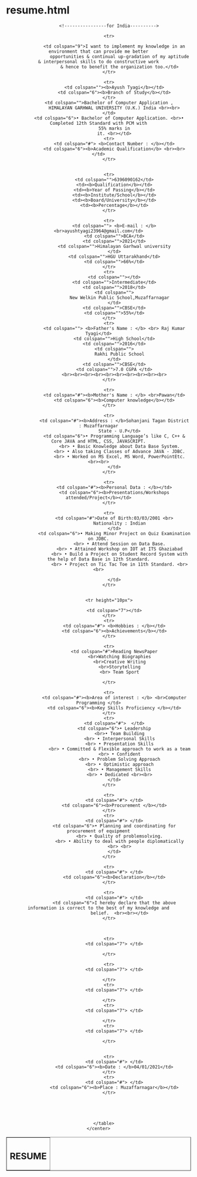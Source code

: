 # resume.html
<html>

<body>
    <center>
        <table border="1" width="100%">
            <tr>
                <td colspan="10">
                    <h2><center>RESUME</center></h2>
                </td>
            </tr>

            <!----------------for India---------->

            <tr>
                
                <td colspan="9">I want to implement my knowledge in an environment that can provide me better
                    opportunities & continual up-gradation of my aptitude & interpersonal skills to do constructive work
                    & hence to benefit the organization too.</td>
            </tr>

            <tr>
                <td colspan=""><b>Ayush Tyagi</b></td>
                <td colspan="6"><b>Branch of Study</b></td>
            </tr>
            <td colspan="">Bachelor of Computer Application ,
                HIMALAYAN GARHWAL UNIVERSITY (U.K.) India <br><br>
            </td>
            <td colspan="6">• Bachelor of Computer Application. <br>• Completed 12th Standard with PCM with
                55% marks in
                it. <br></td>
            <tr>
                <td colspan="#"> <b>Contact Number : </b></td>
                <td colspan="6"><b>Academic Qualification</b> <br><br></td>
            </tr>


            <tr>
                <td colspan="">6396090162</td>
                <td><b>Qualification</b></td>
                <td><b>Year of Passing</b></td>
                <td><b>Institute/School</b></td>
                <td><b>Board/University</b></td>
                <td><b>Percentage</b></td>
            </tr>

            <tr>
                <td colspan=""> <b>E-mail : </b> <br>ayushtyagi23964@gmail.com</td>
                <td colspan="">BCA</td>
                <td colspan="">2021</td>
                <td colspan="">Himalayan Garhwal university
                </td>
                <td colspan="">HGU Uttarakhand</td>
                <td colspan="">66%</td>
            </tr>
            <tr>
                <td colspan=""></td>
                <td colspan="">Intermediate</td>
                <td colspan="">2018</td>
                <td colspan="">
                    New Welkin Public School,Muzaffarnagar
                </td>
                <td colspan="">CBSE</td>
                <td colspan="">55%</td>
            </tr>
            <tr>
                <td colspan=""> <b>Father's Name : </b> <br> Raj Kumar Tyagi</td>
                <td colspan="">High School</td>
                <td colspan="">2016</td>
                <td colspan="">
                    Rakhi Public School
                </td>
                <td colspan="">CBSE</td>
                <td colspan="">7.0 CGPA </td>
                <br><br><br><br><br><br><br><br><br><br>
            </tr>

            <tr>
                <td colspan="#"><b>Mother's Name : </b> <br>Pawan</td>
                <td colspan="6"><b>Computer knowledge</b></td>
            </tr>

            <tr>
                <td colspan="#"><b>Address : </b>Sohanjani Tagan District : Muzaffarnagar
                    State - U.P</td>
                <td colspan="6">• Programming Language’s like C, C++ & Core JAVA and HTML, CSS, JAVASCRIPT.
                    <br> • Basic Knowledge about Data Base System.
                    <br> • Also taking Classes of Advance JAVA - JDBC.
                    <br> • Worked on MS Excel, MS Word, PowerPointEtc. <br><br>
                </td>
            </tr>

            <tr>
                <td colspan="#"><b>Personal Data : </b></td>
                <td colspan="6"><b>Presentations/Workshops attended/Project</b></td>
            </tr>

            <tr>
                <td colspan="#">Date of Birth:03/03/2001 <br>
                    Nationality : Indian
                </td>
                <td colspan="6">• Making Minor Project on Quiz Examination on JDBC.
                    <br> • Attend Session on Data Base.
                    <br> • Attained Workshop on IOT at ITS Ghaziabad
                    <br> • Build a Project on Student Record System with the help of Data Base in 12th Standard.
                    <br> • Project on Tic Tac Toe in 11th Standard. <br><br>

                </td>
            </tr>


            <tr height="10px">

                <td colspan="7"></td>
            </tr>
            <tr>
                <td colspan="#"> <b>Hobbies : </b></td>
                <td colspan="6"><b>Achievements</b></td>
            </tr>

            <tr>
                <td colspan="#">Reading NewsPaper
                    <br>Watching Biographies
                    <br>Creative Writing
                    <br>Storytelling
                    <br> Team Sport
               
            </tr>

            <tr>
                <td colspan="#"><b>Area of interest : </b> <br>Computer Programming </td>
                <td colspan="6"><b>Key Skills Proficiency </b></td>
            </tr>
            <tr>
                <td colspan="#">  </td>
                <td colspan="6">• Leadership
                    <br>• Team Building
                    <br> • Interpersonal Skills
                    <br> • Presentation Skills
                    <br> • Committed & Flexible approach to work as a team
                    <br> • Confident
                    <br> • Problem Solving Approach
                    <br> • Optimistic approach
                    <br> • Management Skills
                    <br> • Dedicated <br><br>
                </td>
            </tr>

            <tr>
                <td colspan="#"> </td>
                <td colspan="6"><b>Procurement </b></td>
            </tr>
            <tr>
                <td colspan="#"> </td>
                <td colspan="6">• Planning and coordinating for procurement of equipment
                    <br> • Quality of problemsolving.
                    <br> • Ability to deal with people diplomatically
                    <br> <br>
                </td>
            </tr>

            <tr>
                <td colspan="#"> </td>
                <td colspan="6"><b>Declaration</b></td>
            </tr>

            <tr>
                <td colspan="#"> </td>
                <td colspan="6">I hereby declare that the above information is correct to the best of my knowledge and
                    belief.  <br><br></td>
            </tr>



            <tr>
                <td colspan="7"> </td>

            </tr>

            <tr>
                <td colspan="7"> </td>

            </tr>
            <tr>
                <td colspan="7"> </td>

            </tr>
            <tr>
                <td colspan="7"> </td>

            </tr>
            <tr>
                <td colspan="7"> </td>

            </tr>


            <tr>
                <td colspan="#"> </td>
                <td colspan="6"><b>Date : </b>04/01/2021</td>
            </tr>
            <tr>
                <td colspan="#"> </td>
                <td colspan="6"><b>Place : Muzaffarnagar</b></td>
            </tr>





        </table>
    </center>
</body>

</html>

